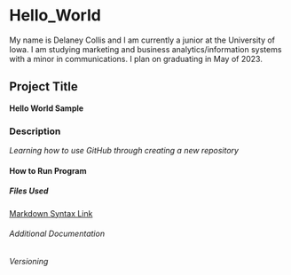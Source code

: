 # Hello_World

My name is Delaney Collis and I am currently a junior at the University of Iowa. I am studying marketing and business analytics/information systems with a minor in communications. I plan on graduating in May of 2023.
## Project Title
**Hello World Sample**

### Description
*Learning how to use GitHub through creating a new repository*
#### How to Run Program

##### Files Used
[Markdown Syntax Link](https://www.markdownguide.org/cheat-sheet/)

###### Additional Documentation

###### Versioning

